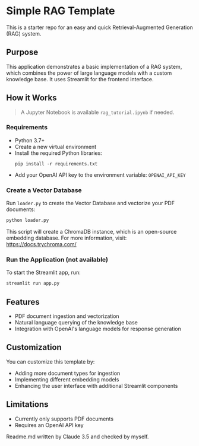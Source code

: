 # Simple RAG Template

This is a starter repo for an easy and quick Retrieval-Augmented Generation (RAG) system.

## Purpose

This application demonstrates a basic implementation of a RAG system, which combines the power of large language models with a custom knowledge base. It uses Streamlit for the frontend interface.

## How it Works

> A Jupyter Notebook is available `rag_tutorial.ipynb` if needed.

### Requirements

- Python 3.7+
- Create a new virtual environment
- Install the required Python libraries:
  ```
  pip install -r requirements.txt
  ```
- Add your OpenAI API key to the environment variable: `OPENAI_API_KEY`


### Create a Vector Database

Run `loader.py` to create the Vector Database and vectorize your PDF documents:

```bash
python loader.py
```

This script will create a ChromaDB instance, which is an open-source embedding database. For more information, visit: https://docs.trychroma.com/

### Run the Application (not available)

To start the Streamlit app, run: 

```bash
streamlit run app.py
```

## Features

- PDF document ingestion and vectorization
- Natural language querying of the knowledge base
- Integration with OpenAI's language models for response generation

## Customization

You can customize this template by:
- Adding more document types for ingestion
- Implementing different embedding models
- Enhancing the user interface with additional Streamlit components

## Limitations

- Currently only supports PDF documents
- Requires an OpenAI API key


Readme.md written by Claude 3.5 and checked by myself.